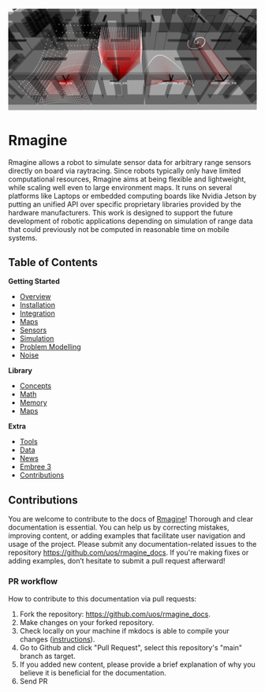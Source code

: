 
![rmagine_teaser_image](resources/img/sensor_models_3d.png)
# Rmagine

Rmagine allows a robot to simulate sensor data for arbitrary range sensors directly on board via raytracing. Since robots typically only have limited computational resources, Rmagine aims at being flexible and lightweight, while scaling well even to large environment maps. It runs on several platforms like Laptops or embedded computing boards like Nvidia Jetson by putting an unified API over specific proprietary libraries provided by the hardware manufacturers. This work is designed to support the future development of robotic applications depending on simulation of range data that could previously not be computed in reasonable time on mobile systems.

## Table of Contents

**Getting Started**

- [Overview](getting_started/overview)
- [Installation](getting_started/installation)
- [Integration](getting_started/integration)
- [Maps](getting_started/maps)
- [Sensors](getting_started/sensors)
- [Simulation](getting_started/simulation)
- [Problem Modelling](getting_started/problem_modelling)
- [Noise](getting_started/noise)

**Library**

- [Concepts](library/concepts)
- [Math](library/math)
- [Memory](library/memory)
- [Maps](library/maps)

**Extra**

- [Tools](extra/tools)
- [Data](extra/data)
- [News](extra/news)
- [Embree 3](extra/embree3)
- [Contributions](extra/contributions)

## Contributions

You are welcome to contribute to the docs of [Rmagine](https://github.com/uos/rmagine)! Thorough and clear documentation is essential. You can help us by correcting mistakes, improving content, or adding examples that facilitate user navigation and usage of the project. Please submit any documentation-related issues to the repository https://github.com/uos/rmagine_docs. If you're making fixes or adding examples, don’t hesitate to submit a pull request afterward!

### PR workflow

How to contribute to this documentation via pull requests:

1. Fork the repository: https://github.com/uos/rmagine_docs.
2. Make changes on your forked repository.
3. Check locally on your machine if mkdocs is able to compile your changes ([instructions](https://github.com/uos/rmagine_docs)).
4. Go to Github and click "Pull Request", select this repository's "main" branch as target.
5. If you added new content, please provide a brief explanation of why you believe it is beneficial for the documentation.
6. Send PR

